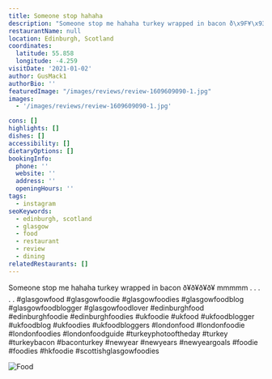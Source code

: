 ```yaml
---
title: Someone stop hahaha
description: "Someone stop me hahaha turkey wrapped in bacon ð\x9F¥\x93ð\x9F¥\x93ð\x9F¥\x93ð\x9F¥\x93 mmmmm . . . . . #glasgowfood #glasgowfoodie #glasgowfoodies #glasgowfoodblog #glasgowfoodblogger #glasgowfoodlover #"
restaurantName: null
location: Edinburgh, Scotland
coordinates:
  latitude: 55.858
  longitude: -4.259
visitDate: '2021-01-02'
author: GusMack1
authorBio: ''
featuredImage: "/images/reviews/review-1609609090-1.jpg"
images:
  - '/images/reviews/review-1609609090-1.jpg'

cons: []
highlights: []
dishes: []
accessibility: []
dietaryOptions: []
bookingInfo:
  phone: ''
  website: ''
  address: ''
  openingHours: ''
tags:
  - instagram
seoKeywords:
  - edinburgh, scotland
  - glasgow
  - food
  - restaurant
  - review
  - dining
relatedRestaurants: []
---
```


Someone stop me hahaha turkey wrapped in bacon ð¥ð¥ð¥ð¥ mmmmm
.
.
.
.
.
#glasgowfood #glasgowfoodie #glasgowfoodies #glasgowfoodblog #glasgowfoodblogger #glasgowfoodlover #edinburghfood #edinburghfoodie #edinburghfoodies #ukfoodie #ukfood #ukfoodblogger #ukfoodblog #ukfoodies #ukfoodbloggers #londonfood #londonfoodie #londonfoodies #londonfoodguide #turkeyphotooftheday #turkey #turkeybacon #baconturkey #newyear #newyears #newyeargoals #foodie #foodies #hkfoodie #scottishglasgowfoodies

![Food](/images/reviews/review-1609609090-1.jpg)
